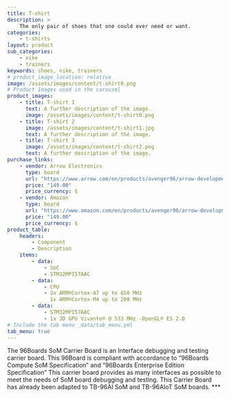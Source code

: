 ```yaml
---
title: T-shirt
description: >
    The only pair of shoes that one could ever need or want.
categories:
    - t-shirts
layout: product
sub_categories:
    - nike
    - trainers
keywords: shoes, nike, trainers
# product_image_location: relative
image: /assets/images/content/t-shirt0.png
# Product Images used in the carousel
product_images:
    - title: T-shirt 1
      text: A further description of the image.
      image: /assets/images/content/t-shirt0.png
    - title: T-shirt 2
      image: /assets/images/content/t-shirt1.jpg
      text: A further description of the image.
    - title: T-shirt 3
      image: /assets/images/content/t-shirt2.png
      text: A further description of the image.
purchase_links:
    - vendor: Arrow Electronics
      type: board
      url: "https://www.arrow.com/en/products/avenger96/arrow-development-tools"
      price: "149.00"
      price_currency: $
    - vendor: Amazon
      type: board
      url: "https://www.amazon.com/en/products/avenger96/arrow-development-tools"
      price: "149.00"
      price_currency: $
product_table:
    headers:
        - Component
        - Description
    items:
        - data:
            - SoC
            - STM32MP157AAC
        - data:
            - CPU
            - 2x ARM®Cortex-A7 up to 650 MHz
              1x ARM®Cortex-M4 up to 200 MHz
        - data:
            - STM32MP157AAC
            - 1x 3D GPU Vivante® @ 533 MHz -OpenGL® ES 2.0
# Include the tab menu _data/tab_menu.yml
tab_menu: true
---
```


The 96Boards SoM Carrier Board is an Interface debugging and testing carrier board. This 96Board is compliant with accordance to “96Boards Compute SoM Specification” and “96Boards Enterprise Edition Specification” This carrier board provides as many interfaces as possible to meet the needs of SoM board debugging and testing. This Carrier Board has already been adapted to TB-96AI SoM and TB-96AIoT SoM boards. \*\*\*
